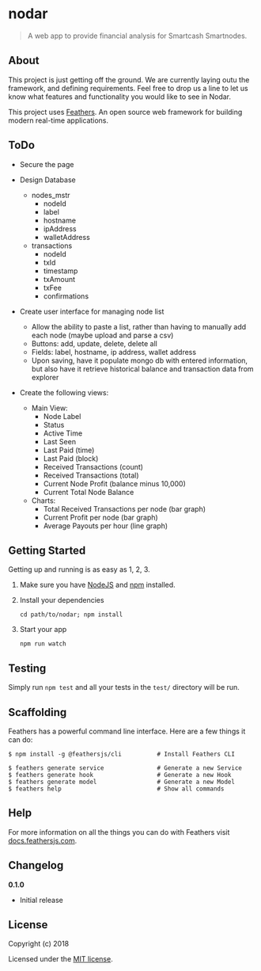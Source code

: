 # nodar

> A web app to provide financial analysis for Smartcash Smartnodes. 

## About

This project is just getting off the ground. We are currently laying outu the framework, and defining requirements. Feel free to drop us a line to let us know what features and functionality you would like to see in Nodar.

This project uses [Feathers](http://feathersjs.com). An open source web framework for building modern real-time applications.

## ToDo
- Secure the page

- Design Database
  - nodes_mstr
    - nodeId
    - label
    - hostname
    - ipAddress
    - walletAddress
  - transactions
    - nodeId
    - txId
    - timestamp
    - txAmount
    - txFee
    - confirmations

- Create user interface for managing node list
  - Allow the ability to paste a list, rather than having to manually add each node (maybe upload and parse a csv)
  - Buttons: add, update, delete, delete all 
  - Fields: label, hostname, ip address, wallet address
  - Upon saving, have it populate mongo db with entered information, but also have it retrieve historical balance and transaction data from explorer
  
- Create the following views:
  - Main View:
    - Node Label
    - Status 
    - Active Time 
    - Last Seen
    - Last Paid (time)
    - Last Paid (block)
    - Received Transactions (count)
    - Received Transactions (total)
    - Current Node Profit (balance minus 10,000)
    - Current Total Node Balance
  - Charts:
    - Total Received Transactions per node (bar graph)
    - Current Profit per node (bar graph)
    - Average Payouts per hour (line graph)
    
    


## Getting Started

Getting up and running is as easy as 1, 2, 3.

1. Make sure you have [NodeJS](https://nodejs.org/) and [npm](https://www.npmjs.com/) installed.
2. Install your dependencies

    ```
    cd path/to/nodar; npm install
    ```

3. Start your app

    ```
    npm run watch
    ```

## Testing

Simply run `npm test` and all your tests in the `test/` directory will be run.

## Scaffolding

Feathers has a powerful command line interface. Here are a few things it can do:

```
$ npm install -g @feathersjs/cli          # Install Feathers CLI

$ feathers generate service               # Generate a new Service
$ feathers generate hook                  # Generate a new Hook
$ feathers generate model                 # Generate a new Model
$ feathers help                           # Show all commands
```

## Help

For more information on all the things you can do with Feathers visit [docs.feathersjs.com](http://docs.feathersjs.com).

## Changelog

__0.1.0__

- Initial release

## License

Copyright (c) 2018

Licensed under the [MIT license](LICENSE).
